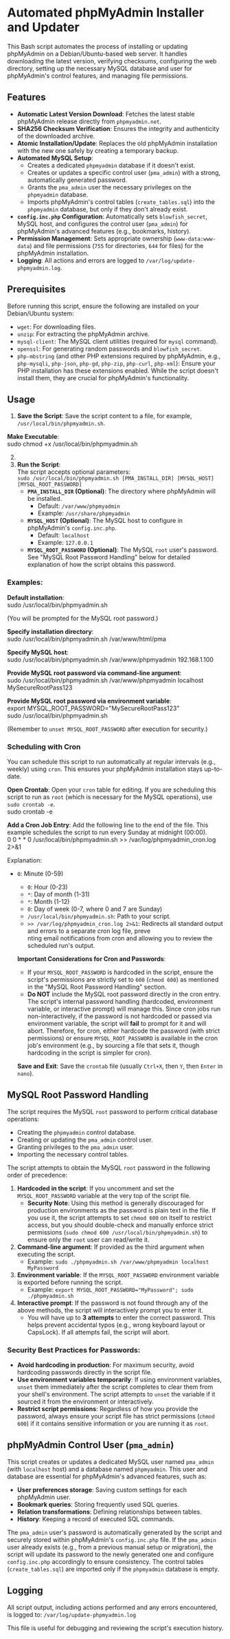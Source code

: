# **Automated phpMyAdmin Installer and Updater**

This Bash script automates the process of installing or updating phpMyAdmin on a Debian/Ubuntu-based web server. It handles downloading the latest version, verifying checksums, configuring the web directory, setting up the necessary MySQL database and user for phpMyAdmin's control features, and managing file permissions.

## **Features**

* **Automatic Latest Version Download**: Fetches the latest stable phpMyAdmin release directly from `phpmyadmin.net`.  
* **SHA256 Checksum Verification**: Ensures the integrity and authenticity of the downloaded archive.  
* **Atomic Installation/Update**: Replaces the old phpMyAdmin installation with the new one safely by creating a temporary backup.  
* **Automated MySQL Setup**:  
  * Creates a dedicated `phpmyadmin` database if it doesn't exist.  
  * Creates or updates a specific control user (`pma_admin`) with a strong, automatically generated password.  
  * Grants the `pma_admin` user the necessary privileges on the `phpmyadmin` database.  
  * Imports phpMyAdmin's control tables (`create_tables.sql`) into the `phpmyadmin` database, but only if they don't already exist.  
* **`config.inc.php` Configuration**: Automatically sets `blowfish_secret`, MySQL host, and configures the control user (`pma_admin`) for phpMyAdmin's advanced features (e.g., bookmarks, history).  
* **Permission Management**: Sets appropriate ownership (`www-data:www-data`) and file permissions (`755` for directories, `644` for files) for the phpMyAdmin installation.  
* **Logging**: All actions and errors are logged to `/var/log/update-phpmyadmin.log`.

## **Prerequisites**

Before running this script, ensure the following are installed on your Debian/Ubuntu system:

* `wget`: For downloading files.  
* `unzip`: For extracting the phpMyAdmin archive.  
* `mysql-client`: The MySQL client utilities (required for `mysql` command).  
* `openssl`: For generating random passwords and `blowfish_secret`.  
* `php-mbstring` (and other PHP extensions required by phpMyAdmin, e.g., `php-mysqli`, `php-json`, `php-gd`, `php-zip`, `php-curl`, `php-xml`): Ensure your PHP installation has these extensions enabled. While the script doesn't install them, they are crucial for phpMyAdmin's functionality.

## **Usage**

1. **Save the Script**: Save the script content to a file, for example, `/usr/local/bin/phpmyadmin.sh`.

**Make Executable**:  
sudo chmod \+x /usr/local/bin/phpmyadmin.sh

2.   
3. **Run the Script**:  
   The script accepts optional parameters:  
   `sudo /usr/local/bin/phpmyadmin.sh [PMA_INSTALL_DIR] [MYSQL_HOST] [MYSQL_ROOT_PASSWORD]`  
   * **`PMA_INSTALL_DIR` (Optional)**: The directory where phpMyAdmin will be installed.  
     * Default: `/var/www/phpmyadmin`  
     * Example: `/usr/share/phpmyadmin`  
   * **`MYSQL_HOST` (Optional)**: The MySQL host to configure in phpMyAdmin's `config.inc.php`.  
     * Default: `localhost`  
     * Example: `127.0.0.1`  
   * **`MYSQL_ROOT_PASSWORD` (Optional)**: The MySQL `root` user's password. See "MySQL Root Password Handling" below for detailed explanation of how the script obtains this password.

### **Examples:**

**Default installation**:  
sudo /usr/local/bin/phpmyadmin.sh

(You will be prompted for the MySQL root password.)

**Specify installation directory**:  
sudo /usr/local/bin/phpmyadmin.sh /var/www/html/pma

**Specify MySQL host**:  
sudo /usr/local/bin/phpmyadmin.sh /var/www/phpmyadmin 192.168.1.100

**Provide MySQL root password via command-line argument**:  
sudo /usr/local/bin/phpmyadmin.sh /var/www/phpmyadmin localhost MySecureRootPass123

**Provide MySQL root password via environment variable**:  
export MYSQL\_ROOT\_PASSWORD="MySecureRootPass123"  
sudo /usr/local/bin/phpmyadmin.sh

(Remember to `unset MYSQL_ROOT_PASSWORD` after execution for security.)

### **Scheduling with Cron**

You can schedule this script to run automatically at regular intervals (e.g., weekly) using `cron`. This ensures your phpMyAdmin installation stays up-to-date.

**Open Crontab**: Open your `cron` table for editing. If you are scheduling this script to run as `root` (which is necessary for the MySQL operations), use `sudo crontab -e`.  
sudo crontab \-e

**Add a Cron Job Entry**: Add the following line to the end of the file. This example schedules the script to run every Sunday at midnight (00:00).  
0 0 \* \* 0 /usr/local/bin/phpmyadmin.sh \>\> /var/log/phpmyadmin\_cron.log 2\>&1

Explanation:

* `0`: Minute (0-59)  
  * `0`: Hour (0-23)  
  * `*`: Day of month (1-31)  
  * `*`: Month (1-12)  
  * `0`: Day of week (0-7, where 0 and 7 are Sunday)  
  * `/usr/local/bin/phpmyadmin.sh`: Path to your script.  
  * `>> /var/log/phpmyadmin_cron.log 2>&1`: Redirects all standard output and errors to a separate cron log file, preve  
    nting email notifications from cron and allowing you to review the scheduled run's output.

  **Important Considerations for Cron and Passwords**:

  * If your `MYSQL_ROOT_PASSWORD` is hardcoded in the script, ensure the script's permissions are strictly set to `600` (`chmod 600`) as mentioned in the "MySQL Root Password Handling" section.  
  * **Do NOT** include the MySQL root password directly in the cron entry. The script's internal password handling (hardcoded, environment variable, or interactive prompt) will manage this. Since cron jobs run non-interactively, if the password is not hardcoded or passed via environment variable, the script will **fail** to prompt for it and will abort. Therefore, for cron, either hardcode the password (with strict permissions) or ensure `MYSQL_ROOT_PASSWORD` is available in the cron job's environment (e.g., by sourcing a file that sets it, though hardcoding in the script is simpler for cron).

  **Save and Exit**: Save the `crontab` file (usually `Ctrl+X`, then `Y`, then `Enter` in `nano`).

## **MySQL Root Password Handling**

The script requires the MySQL `root` password to perform critical database operations:

* Creating the `phpmyadmin` control database.  
* Creating or updating the `pma_admin` control user.  
* Granting privileges to the `pma_admin` user.  
* Importing the necessary control tables.

The script attempts to obtain the MySQL `root` password in the following order of precedence:

1. **Hardcoded in the script**: If you uncomment and set the `MYSQL_ROOT_PASSWORD` variable at the very top of the script file.  
   * **Security Note**: Using this method is generally discouraged for production environments as the password is plain text in the file. If you use it, the script attempts to set `chmod 600` on itself to restrict access, but you should double-check and manually enforce strict permissions (`sudo chmod 600 /usr/local/bin/phpmyadmin.sh`) to ensure only the `root` user can read/write it.  
2. **Command-line argument**: If provided as the third argument when executing the script.  
   * Example: `sudo ./phpmyadmin.sh /var/www/phpmyadmin localhost MyPassword`  
3. **Environment variable**: If the `MYSQL_ROOT_PASSWORD` environment variable is exported before running the script.  
   * Example: `export MYSQL_ROOT_PASSWORD="MyPassword"; sudo ./phpmyadmin.sh`  
4. **Interactive prompt**: If the password is not found through any of the above methods, the script will interactively prompt you to enter it.  
   * You will have up to **3 attempts** to enter the correct password. This helps prevent accidental typos (e.g., wrong keyboard layout or CapsLock). If all attempts fail, the script will abort.

### **Security Best Practices for Passwords:**

* **Avoid hardcoding in production**: For maximum security, avoid hardcoding passwords directly in the script file.  
* **Use environment variables temporarily**: If using environment variables, `unset` them immediately after the script completes to clear them from your shell's environment. The script attempts to `unset` the variable if it sourced it from the environment or interactively.  
* **Restrict script permissions**: Regardless of how you provide the password, always ensure your script file has strict permissions (`chmod 600`) if it contains sensitive information or you are running it as `root`.

## **phpMyAdmin Control User (`pma_admin`)**

This script creates or updates a dedicated MySQL user named `pma_admin` (with `localhost` host) and a database named `phpmyadmin`. This user and database are essential for phpMyAdmin's advanced features, such as:

* **User preferences storage**: Saving custom settings for each phpMyAdmin user.  
* **Bookmark queries**: Storing frequently used SQL queries.  
* **Relation transformations**: Defining relationships between tables.  
* **History**: Keeping a record of executed SQL commands.

The `pma_admin` user's password is automatically generated by the script and securely stored within phpMyAdmin's `config.inc.php` file. If the `pma_admin` user already exists (e.g., from a previous manual setup or migration), the script will update its password to the newly generated one and configure `config.inc.php` accordingly to ensure consistency. The control tables (`create_tables.sql`) are imported only if the `phpmyadmin` database is empty.

## **Logging**

All script output, including actions performed and any errors encountered, is logged to: `/var/log/update-phpmyadmin.log`

This file is useful for debugging and reviewing the script's execution history.
